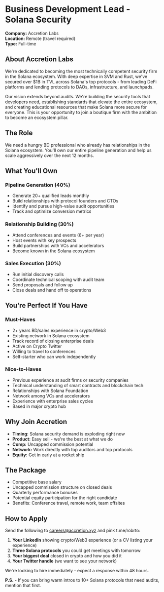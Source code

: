 # Business Development Lead - Solana Security

**Company:** Accretion Labs  
**Location:** Remote (travel required)  
**Type:** Full-time  

## About Accretion Labs

We're dedicated to becoming the most technically competent security firm in the Solana ecosystem. With deep expertise in SVM and Rust, we've secured over $1B in TVL across Solana's top protocols - from leading DeFi platforms and lending protocols to DAOs, infrastructure, and launchpads.

Our vision extends beyond audits. We're building the security tools that developers need, establishing standards that elevate the entire ecosystem, and creating educational resources that make Solana more secure for everyone. This is your opportunity to join a boutique firm with the ambition to become an ecosystem pillar.

## The Role

We need a hungry BD professional who already has relationships in the Solana ecosystem. You'll own our entire pipeline generation and help us scale aggressively over the next 12 months.

## What You'll Own

### Pipeline Generation (40%)
- Generate 20+ qualified leads monthly
- Build relationships with protocol founders and CTOs
- Identify and pursue high-value audit opportunities
- Track and optimize conversion metrics

### Relationship Building (30%)
- Attend conferences and events (6+ per year)
- Host events with key prospects
- Build partnerships with VCs and accelerators
- Become known in the Solana ecosystem

### Sales Execution (30%)
- Run initial discovery calls
- Coordinate technical scoping with audit team
- Send proposals and follow up
- Close deals and hand off to operations

## You're Perfect If You Have

### Must-Haves
- 2+ years BD/sales experience in crypto/Web3
- Existing network in Solana ecosystem
- Track record of closing enterprise deals
- Active on Crypto Twitter
- Willing to travel to conferences
- Self-starter who can work independently

### Nice-to-Haves
- Previous experience at audit firms or security companies
- Technical understanding of smart contracts and blockchain tech
- Relationships with Solana Foundation
- Network among VCs and accelerators
- Experience with enterprise sales cycles
- Based in major crypto hub

## Why Join Accretion

- **Timing:** Solana security demand is exploding right now
- **Product:** Easy sell - we're the best at what we do
- **Comp:** Uncapped commission potential
- **Network:** Work directly with top auditors and top protocols
- **Equity:** Get in early at a rocket ship

## The Package

- Competitive base salary
- Uncapped commission structure on closed deals
- Quarterly performance bonuses
- Potential equity participation for the right candidate
- Benefits: Conference travel, remote work, team offsites

## How to Apply

Send the following to careers@accretion.xyz and pink t.me/robrto:

1. **Your LinkedIn** showing crypto/Web3 experience (or a CV listing your experience)
2. **Three Solana protocols** you could get meetings with tomorrow
3. **Your biggest deal** closed in crypto and how you did it
4. **Your Twitter handle** (we want to see your network)

We're looking to hire immediately - expect a response within 48 hours.

**P.S.** - If you can bring warm intros to 10+ Solana protocols that need audits, mention that first.
